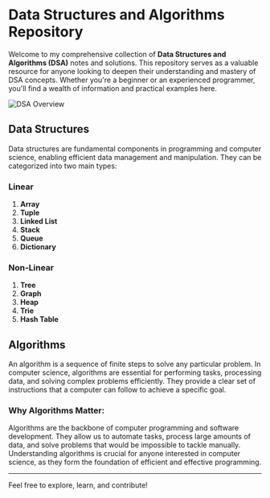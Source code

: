 # Data Structures and Algorithms Repository

Welcome to my comprehensive collection of **Data Structures and Algorithms (DSA)** notes and solutions. This repository serves as a valuable resource for anyone looking to deepen their understanding and mastery of DSA concepts. Whether you're a beginner or an experienced programmer, you'll find a wealth of information and practical examples here.

![DSA Overview](path_to_your_image.png)

## Data Structures

Data structures are fundamental components in programming and computer science, enabling efficient data management and manipulation. They can be categorized into two main types:

### Linear

1. **Array**
2. **Tuple**
3. **Linked List**
4. **Stack**
5. **Queue**
6. **Dictionary**

### Non-Linear

1. **Tree**
2. **Graph**
3. **Heap**
4. **Trie**
5. **Hash Table**

## Algorithms

An algorithm is a sequence of finite steps to solve any particular problem. In computer science, algorithms are essential for performing tasks, processing data, and solving complex problems efficiently. They provide a clear set of instructions that a computer can follow to achieve a specific goal.

### Why Algorithms Matter:

Algorithms are the backbone of computer programming and software development. They allow us to automate tasks, process large amounts of data, and solve problems that would be impossible to tackle manually. Understanding algorithms is crucial for anyone interested in computer science, as they form the foundation of efficient and effective programming.

---

Feel free to explore, learn, and contribute!
